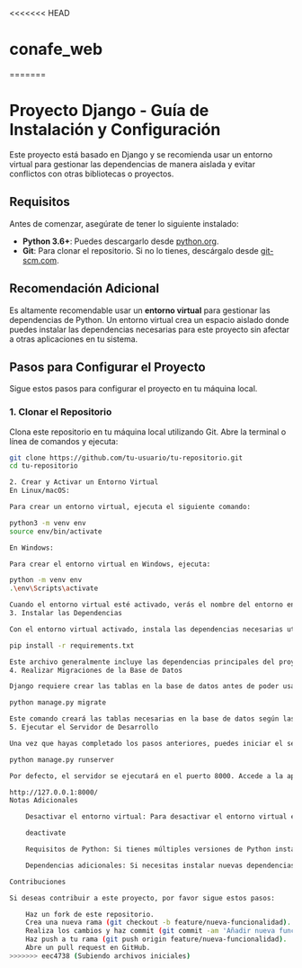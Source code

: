 <<<<<<< HEAD
# conafe_web
=======
# Proyecto Django - Guía de Instalación y Configuración

Este proyecto está basado en Django y se recomienda usar un entorno virtual para gestionar las dependencias de manera aislada y evitar conflictos con otras bibliotecas o proyectos.

## Requisitos

Antes de comenzar, asegúrate de tener lo siguiente instalado:

- **Python 3.6+**: Puedes descargarlo desde [python.org](https://www.python.org/downloads/).
- **Git**: Para clonar el repositorio. Si no lo tienes, descárgalo desde [git-scm.com](https://git-scm.com/downloads).

## Recomendación Adicional

Es altamente recomendable usar un **entorno virtual** para gestionar las dependencias de Python. Un entorno virtual crea un espacio aislado donde puedes instalar las dependencias necesarias para este proyecto sin afectar a otras aplicaciones en tu sistema.

## Pasos para Configurar el Proyecto

Sigue estos pasos para configurar el proyecto en tu máquina local.

### 1. Clonar el Repositorio

Clona este repositorio en tu máquina local utilizando Git. Abre la terminal o línea de comandos y ejecuta:

```bash
git clone https://github.com/tu-usuario/tu-repositorio.git
cd tu-repositorio

2. Crear y Activar un Entorno Virtual
En Linux/macOS:

Para crear un entorno virtual, ejecuta el siguiente comando:

python3 -m venv env
source env/bin/activate

En Windows:

Para crear el entorno virtual en Windows, ejecuta:

python -m venv env
.\env\Scripts\activate

Cuando el entorno virtual esté activado, verás el nombre del entorno entre paréntesis en la terminal, por ejemplo: (env).
3. Instalar las Dependencias

Con el entorno virtual activado, instala las dependencias necesarias utilizando pip. Esto descargará e instalará los paquetes listados en el archivo requirements.txt:

pip install -r requirements.txt

Este archivo generalmente incluye las dependencias principales del proyecto, como Django y otras librerías necesarias.
4. Realizar Migraciones de la Base de Datos

Django requiere crear las tablas en la base de datos antes de poder usar la aplicación. Para hacerlo, ejecuta las migraciones necesarias con el siguiente comando:

python manage.py migrate

Este comando creará las tablas necesarias en la base de datos según las definiciones de los modelos de Django.
5. Ejecutar el Servidor de Desarrollo

Una vez que hayas completado los pasos anteriores, puedes iniciar el servidor de desarrollo de Django con el siguiente comando:

python manage.py runserver

Por defecto, el servidor se ejecutará en el puerto 8000. Accede a la aplicación desde tu navegador en la siguiente URL:

http://127.0.0.1:8000/
Notas Adicionales

    Desactivar el entorno virtual: Para desactivar el entorno virtual en cualquier momento, simplemente ejecuta el siguiente comando:

    deactivate

    Requisitos de Python: Si tienes múltiples versiones de Python instaladas, asegúrate de usar la versión correcta al crear el entorno virtual (por ejemplo, python3.8 -m venv env en lugar de python3).

    Dependencias adicionales: Si necesitas instalar nuevas dependencias para el proyecto, puedes agregarlas al archivo requirements.txt y luego ejecutar pip install -r requirements.txt nuevamente.

Contribuciones

Si deseas contribuir a este proyecto, por favor sigue estos pasos:

    Haz un fork de este repositorio.
    Crea una nueva rama (git checkout -b feature/nueva-funcionalidad).
    Realiza los cambios y haz commit (git commit -am 'Añadir nueva funcionalidad').
    Haz push a tu rama (git push origin feature/nueva-funcionalidad).
    Abre un pull request en GitHub.
>>>>>>> eec4738 (Subiendo archivos iniciales)
